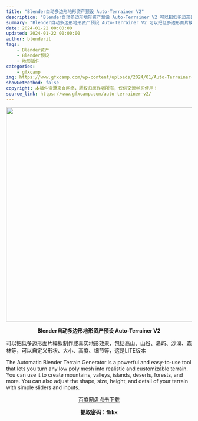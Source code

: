 ```yaml
---
title: "Blender自动多边形地形资产预设 Auto-Terrainer V2"
description: "Blender自动多边形地形资产预设 Auto-Terrainer V2 可以把低多边形面片模拟制作成真实地形效果，包括高山、山谷、岛屿、沙漠、森林等，可以自定义形状、大小、高度、细节等，这是LITE..."
summary: "Blender自动多边形地形资产预设 Auto-Terrainer V2 可以把低多边形面片模拟制作成真实地形效果，包括高山、山谷、岛屿、沙漠、森林等，可以自定义形状、大小、高度、细节等，这是LITE..."
date: 2024-01-22 00:00:00
updated: 2024-01-22 00:00:00
author: blenderit
tags: 
    - Blender资产
    - Blender预设
    - 地形插件
categories:
    - gfxcamp
img: https://www.gfxcamp.com/wp-content/uploads/2024/01/Auto-Terrainer-V2.jpg
showGetMethod: false
copyright: 本插件资源来自网络，版权归原作者所有，仅供交流学习使用！
source_link: https://www.gfxcamp.com/auto-terrainer-v2/
---
```

<div><p><img decoding="async" class="aligncenter size-full wp-image-118028" src="https://www.gfxcamp.com/wp-content/uploads/2024/01/Auto-Terrainer-V2.jpg" data-src="https://www.gfxcamp.com/wp-content/uploads/2024/01/Auto-Terrainer-V2.jpg" alt="" width="640" height="581" data-srcset="https://www.gfxcamp.com/wp-content/uploads/2024/01/Auto-Terrainer-V2.jpg 640w, https://www.gfxcamp.com/wp-content/uploads/2024/01/Auto-Terrainer-V2-150x136.jpg 150w" data-sizes="(max-width: 640px) 100vw, 640px"></p><p style="text-align: center;"><strong>Blender自动多边形地形资产预设 Auto-Terrainer V2</strong></p><p data-pm-slice="1 1 []">可以把低多边形面片模拟制作成真实地形效果，包括高山、山谷、岛屿、沙漠、森林等，可以自定义形状、大小、高度、细节等，这是LITE版本</p><p data-pm-slice="1 1 []">The Automatic Blender Terrain Generator is a powerful and easy-to-use tool that lets you turn any low poly mesh into realistic and customizable terrain. You can use it to create mountains, valleys, islands, deserts, forests, and more. You can also adjust the shape, size, height, and detail of your terrain with simple sliders and inputs.</p><p style="text-align: center;" data-pm-slice="1 1 []"><a class="maxbutton-3 maxbutton maxbutton-baidu" target="_blank" rel="noopener" href="https://pan.baidu.com/s/14aEGcfKJFEG59FWSU4rRJg?pwd=fhkx"><span class="mb-text">百度网盘点击下载</span></a></p><p style="text-align: center;" data-pm-slice="1 1 []"><strong>提取密码：fhkx</strong></p></div>